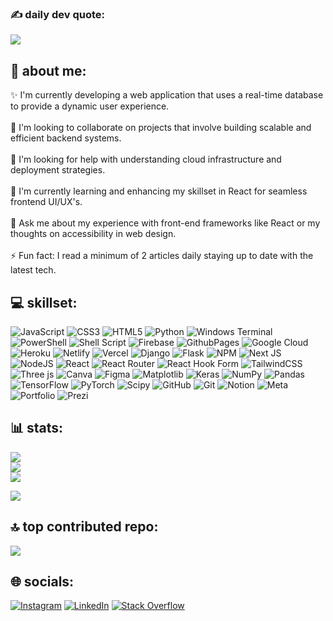 ### ✍ daily dev quote:
![](https://quotes-github-readme.vercel.app/api?type=horizontal&theme=dark)

## 💫 about me:
✨ I'm currently developing a web application that uses a real-time database to provide a dynamic user experience.<br><br>🤝 I'm looking to collaborate on projects that involve building scalable and efficient backend systems.<br><br>👀 I'm looking for help with understanding cloud infrastructure and deployment strategies.<br><br>🌱 I'm currently learning and enhancing my skillset in React for seamless frontend UI/UX's.<br><br>💬 Ask me about my experience with front-end frameworks like React or my thoughts on accessibility in web design.<br><br>⚡ Fun fact: I read a minimum of 2 articles daily staying up to date with the latest tech.

## 💻 skillset:
![JavaScript](https://img.shields.io/badge/javascript-%23323330.svg?style=flat&logo=javascript&logoColor=%23F7DF1E) ![CSS3](https://img.shields.io/badge/css3-%231572B6.svg?style=flat&logo=css3&logoColor=white) ![HTML5](https://img.shields.io/badge/html5-%23E34F26.svg?style=flat&logo=html5&logoColor=white) ![Python](https://img.shields.io/badge/python-3670A0?style=flat&logo=python&logoColor=ffdd54) ![Windows Terminal](https://img.shields.io/badge/Windows%20Terminal-%234D4D4D.svg?style=flat&logo=windows-terminal&logoColor=white) ![PowerShell](https://img.shields.io/badge/PowerShell-%235391FE.svg?style=flat&logo=powershell&logoColor=white) ![Shell Script](https://img.shields.io/badge/shell_script-%23121011.svg?style=flat&logo=gnu-bash&logoColor=white) ![Firebase](https://img.shields.io/badge/firebase-%23039BE5.svg?style=flat&logo=firebase) ![GithubPages](https://img.shields.io/badge/github%20pages-121013?style=flat&logo=github&logoColor=white) ![Google Cloud](https://img.shields.io/badge/GoogleCloud-%234285F4.svg?style=flat&logo=google-cloud&logoColor=white) ![Heroku](https://img.shields.io/badge/heroku-%23430098.svg?style=flat&logo=heroku&logoColor=white) ![Netlify](https://img.shields.io/badge/netlify-%23000000.svg?style=flat&logo=netlify&logoColor=#00C7B7) ![Vercel](https://img.shields.io/badge/vercel-%23000000.svg?style=flat&logo=vercel&logoColor=white) ![Django](https://img.shields.io/badge/django-%23092E20.svg?style=flat&logo=django&logoColor=white) ![Flask](https://img.shields.io/badge/flask-%23000.svg?style=flat&logo=flask&logoColor=white) ![NPM](https://img.shields.io/badge/NPM-%23CB3837.svg?style=flat&logo=npm&logoColor=white) ![Next JS](https://img.shields.io/badge/Next-black?style=flat&logo=next.js&logoColor=white) ![NodeJS](https://img.shields.io/badge/node.js-6DA55F?style=flat&logo=node.js&logoColor=white) ![React](https://img.shields.io/badge/react-%2320232a.svg?style=flat&logo=react&logoColor=%2361DAFB) ![React Router](https://img.shields.io/badge/React_Router-CA4245?style=flat&logo=react-router&logoColor=white) ![React Hook Form](https://img.shields.io/badge/React%20Hook%20Form-%23EC5990.svg?style=flat&logo=reacthookform&logoColor=white) ![TailwindCSS](https://img.shields.io/badge/tailwindcss-%2338B2AC.svg?style=flat&logo=tailwind-css&logoColor=white) ![Three js](https://img.shields.io/badge/threejs-black?style=flat&logo=three.js&logoColor=white) ![Canva](https://img.shields.io/badge/Canva-%2300C4CC.svg?style=flat&logo=Canva&logoColor=white) ![Figma](https://img.shields.io/badge/figma-%23F24E1E.svg?style=flat&logo=figma&logoColor=white) ![Matplotlib](https://img.shields.io/badge/Matplotlib-%23ffffff.svg?style=flat&logo=Matplotlib&logoColor=black) ![Keras](https://img.shields.io/badge/Keras-%23D00000.svg?style=flat&logo=Keras&logoColor=white) ![NumPy](https://img.shields.io/badge/numpy-%23013243.svg?style=flat&logo=numpy&logoColor=white) ![Pandas](https://img.shields.io/badge/pandas-%23150458.svg?style=flat&logo=pandas&logoColor=white) ![TensorFlow](https://img.shields.io/badge/TensorFlow-%23FF6F00.svg?style=flat&logo=TensorFlow&logoColor=white) ![PyTorch](https://img.shields.io/badge/PyTorch-%23EE4C2C.svg?style=flat&logo=PyTorch&logoColor=white) ![Scipy](https://img.shields.io/badge/SciPy-%230C55A5.svg?style=flat&logo=scipy&logoColor=%white) ![GitHub](https://img.shields.io/badge/github-%23121011.svg?style=flat&logo=github&logoColor=white) ![Git](https://img.shields.io/badge/git-%23F05033.svg?style=flat&logo=git&logoColor=white) ![Notion](https://img.shields.io/badge/Notion-%23000000.svg?style=flat&logo=notion&logoColor=white) ![Meta](https://img.shields.io/badge/Meta-%230467DF.svg?style=flat&logo=Meta&logoColor=white) ![Portfolio](https://img.shields.io/badge/Portfolio-%23000000.svg?style=flat&logo=firefox&logoColor=#FF7139) ![Prezi](https://img.shields.io/badge/Prezi-%23000000.svg?style=flat&logo=Prezi&logoColor=white)

## 📊 stats:
![](https://github-readme-stats.vercel.app/api?username=savionnadar&theme=city_lights&hide_border=false&include_all_commits=true&count_private=false)<br/>
![](https://github-readme-streak-stats.herokuapp.com/?user=savionnadar&theme=city_lights&hide_border=false)<br/>
![](https://github-readme-stats.vercel.app/api/top-langs/?username=savionnadar&theme=city_lights&hide_border=false&include_all_commits=true&count_private=false&layout=compact)

[![](https://visitcount.itsvg.in/api?id=savionnadar&icon=1&color=0)](https://visitcount.itsvg.in)

<!-- ## 🏆 GitHub Trophies
![](https://github-profile-trophy.vercel.app/?username=savionnadar&theme=prussian&no-frame=true&no-bg=true&margin-w=4) -->

## 🔝 top contributed repo:
![](https://github-contributor-stats.vercel.app/api?username=savionnadar&limit=5&theme=dark&combine_all_yearly_contributions=true)

## 🌐 socials:
[![Instagram](https://img.shields.io/badge/Instagram-%23E4405F.svg?logo=Instagram&logoColor=white)](https://instagram.com/@savionnadar) [![LinkedIn](https://img.shields.io/badge/LinkedIn-%230077B5.svg?logo=linkedin&logoColor=white)](https://linkedin.com/in/@savionnadar) [![Stack Overflow](https://img.shields.io/badge/-Stackoverflow-FE7A16?logo=stack-overflow&logoColor=white)](https://stackoverflow.com/users/14729973) 
